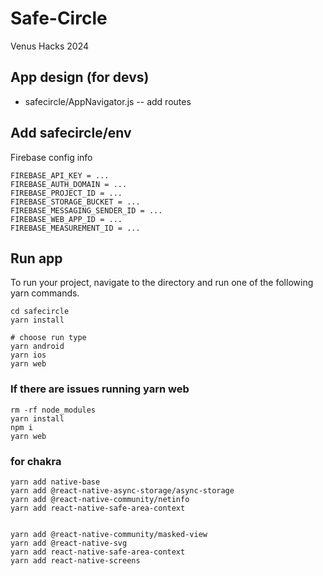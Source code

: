 # Safe-Circle
Venus Hacks 2024

## App design (for devs)
* safecircle/AppNavigator.js -- add routes

## Add safecircle/env
Firebase config info
```
FIREBASE_API_KEY = ...
FIREBASE_AUTH_DOMAIN = ...
FIREBASE_PROJECT_ID = ...
FIREBASE_STORAGE_BUCKET = ...
FIREBASE_MESSAGING_SENDER_ID = ...
FIREBASE_WEB_APP_ID = ...
FIREBASE_MEASUREMENT_ID = ...
```
## Run app
To run your project, navigate to the directory and run one of the following yarn commands.
```
cd safecircle
yarn install

# choose run type
yarn android
yarn ios
yarn web
```
### If there are issues running yarn web 
```
rm -rf node_modules
yarn install
npm i
yarn web
```

### for chakra 
```
yarn add native-base
yarn add @react-native-async-storage/async-storage
yarn add @react-native-community/netinfo
yarn add react-native-safe-area-context


yarn add @react-native-community/masked-view
yarn add @react-native-svg
yarn add react-native-safe-area-context
yarn add react-native-screens

```
